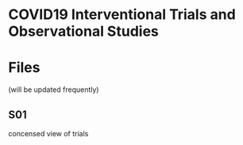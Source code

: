 # COVID19 Interventional Trials and Observational Studies


# Files
(will be updated frequently)

## S01
concensed view of trials